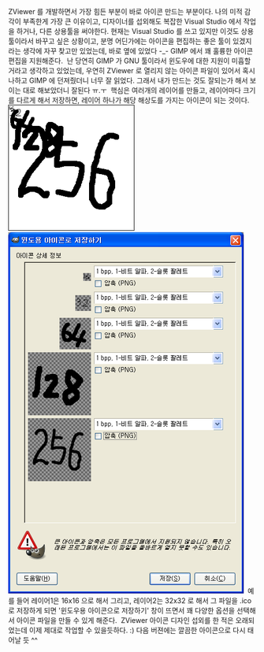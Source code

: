 ZViewer 를 개발하면서 가장 힘든 부분이 바로 아이콘 만드는 부분이다. 나의 미적 감각이 부족한게 가장 큰 이유이고, 디자이너를 섭외해도 복잡한 Visual Studio 에서 작업을 하거나, 다른 상용툴을 써야한다. 현재는 Visual Studio 를 쓰고 있지만 이것도 상용툴이라서 바꾸고 싶은 상황이고, 분명 어딘가에는 아이콘을 편집하는 좋은 툴이 있겠지라는 생각에 자꾸 찾고만 있었는데, 바로 옆에 있었다 -\_- GIMP 에서 꽤 훌륭한 아이콘 편집을 지원해준다.
 난 당연히 GIMP 가 GNU 툴이라서 윈도우에 대한 지원이 미흡할거라고 생각하고 있었는데, 우연히 ZViewer 로 열리지 않는 아이콘 파일이 있어서 혹시나하고 GIMP 에 던져줬더니 너무 잘 읽었다. 그래서 내가 만드는 것도 잘되는가 해서 보이는 대로 해보았더니 잘된다 ㅠ.ㅜ
 핵심은 여러개의 레이어를 만들고, 레이어마다 크기를 다르게 해서 저장하면, 레이어 하나가 해당 해상도를 가지는 아이콘이 되는 것이다.
<img src="GIMP_icon2.png" width="256" height="256" />
<img src="GIMP_icon.png" width="478" height="734" />
 예를 들어 레이어1은 16x16 으로 해서 그리고, 레이어2는 32x32 로 해서 그 파일을 .ico 로 저장하게 되면 '윈도우용 아이콘으로 저장하기' 창이 뜨면서 꽤 다양한 옵션을 선택해서 아이콘 파일을 만들 수 있게 해준다.
 ZViewer 아이콘 디자인 섭외를 한 적은 오래되었는데 이제 제대로 작업할 수 있을듯하다. :) 다음 버젼에는 깔끔한 아이콘으로 다시 태어날 듯 ^^
 

